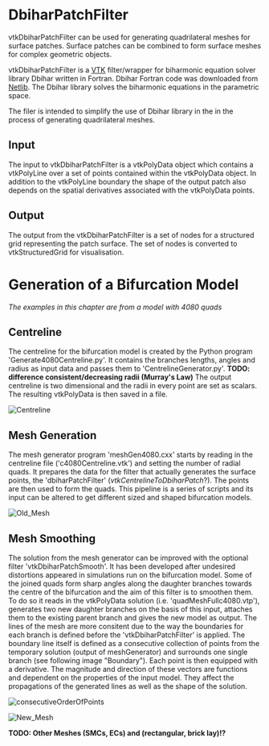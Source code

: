 # DbiharPatchFilter


vtkDbiharPatchFilter can be used for generating quadrilateral meshes for surface patches. Surface patches can be combined to form surface meshes for complex geometric objects.

vtkDbiharPatchFilter is a [VTK](http://vtk.org) filter/wrapper for biharmonic equation solver library Dbihar written in Fortran. Dbihar Fortran code was downloaded from [Netlib](http://www.netlib.org/bihar/index.html). The Dbihar library solves the biharmonic equations in the parametric space.

The filer is intended to simplify the use of Dbihar library in the in the process of generating quadrilateral meshes.

## Input

The input to vtkDbiharPatchFilter is a vtkPolyData object which contains a vtkPolyLine over a set of points contained within the vtkPolyData object. In addition to the vtkPolyLine boundary the shape of the output patch also depends on the spatial derivatives associated with the vtkPolyData points.

## Output

The output from the vtkDbiharPatchFilter is a set of nodes for a structured grid representing the patch surface. The set of nodes is converted to vtkStructuredGrid for visualisation.


# Generation of a Bifurcation Model

*The examples in this chapter are from a model with 4080 quads*


## Centreline

The centreline for the bifurcation model is created by the Python program 'Generate4080Centreline.py'. It contains the branches lengths, angles and radius as input data and passes them to 'CentrelineGenerator.py'. **TODO: difference consistent/decreasing radii (Murray's Law)** The output centreline is two dimensional and the radii in every point are set as scalars. The resulting vtkPolyData is then saved in a file.
 
![Centreline](https://raw.github.com/bluefern/dbiharmesher/master/doc/images/centreline_4080.png "Centreline")
 
## Mesh Generation

The mesh generator program 'meshGen4080.cxx' starts by reading in the centreline file ('c4080Centreline.vtk') and setting the number of radial quads. It prepares the data for the filter that actually generates the surface points, the 'dbiharPatchFilter' (*vtkCentrelineToDbiharPatch*?). The points are then used to form the quads.
This pipeline is a series of scripts and its input can be altered to get different sized and shaped bifurcation models. 

![Old_Mesh](https://raw.github.com/bluefern/dbiharmesher/master/doc/images/old_Mesh.png "Example for a first solution mesh")


## Mesh Smoothing

The solution from the mesh generator can be improved with the optional filter 'vtkDbiharPatchSmooth'. It has been developed after undesired distortions appeared in simulations run on the bifurcation model. Some of the joined quads form sharp angles along the daughter branches towards the centre of the bifurcation and the aim of this filter is to smoothen them. To do so it reads in the vtkPolyData solution (i.e. 'quadMeshFullc4080.vtp'), generates two new daughter branches on the basis of this input, attaches them to the existing parent branch and gives the new model as output. The lines of the mesh are more consitent due to the way the boundaries for each branch is defined before the 'vtkDbiharPatchFilter' is applied. The boundary line itself is defined as a consecutive collection of points from the temporary solution (output of meshGenerator) and surrounds one single branch (see following image "Boundary"). Each point is then equipped with a derivative. The magnitude and direction of these vectors are functions and dependent on the properties of the input model. They affect the propagations of the generated lines as well as the shape of the solution. 

![consecutiveOrderOfPoints](https://raw.github.com/bluefern/dbiharmesher/master/doc/images/boundaryWithDerivatives_numbered.png "Boundary")

![New_Mesh](https://raw.github.com/bluefern/dbiharmesher/master/doc/images/new_Mesh.png "Example for improved mesh")

**TODO: Other Meshes (SMCs, ECs) and (rectangular, brick lay)!?**
